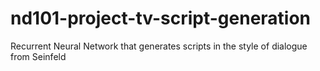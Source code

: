 # nd101-project-tv-script-generation
Recurrent Neural Network that generates scripts in the style of dialogue from Seinfeld
